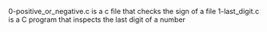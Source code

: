 0-positive_or_negative.c is a c file that checks the sign of a file
1-last_digit.c is a C program that inspects the last digit of a number
